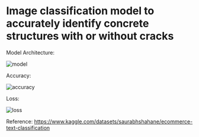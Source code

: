 # Image classification model to accurately identify concrete structures with or without cracks

Model Architecture:

![model](https://github.com/user-attachments/assets/df5282cf-84e5-44de-9d46-3b5fef995de8)

Accuracy:

![accuracy](https://github.com/user-attachments/assets/c98d5c7e-9f38-426f-8c84-6d78c543735e)

Loss:

![loss](https://github.com/user-attachments/assets/30646224-528e-4dce-8afd-b3665304e223)


Reference: 
https://www.kaggle.com/datasets/saurabhshahane/ecommerce-text-classification
